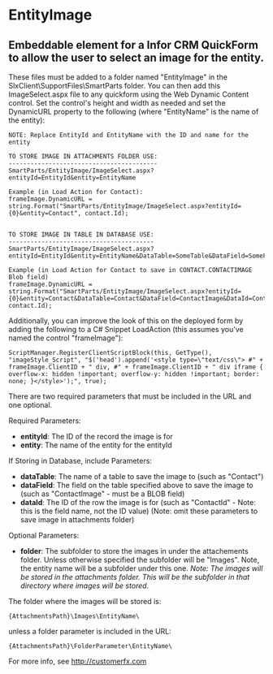 # EntityImage
## Embeddable element for a Infor CRM QuickForm to allow the user to select an image for the entity.

These files must be added to a folder named "EntityImage" in the SlxClient\SupportFiles\SmartParts folder. You can then add this ImageSelect.aspx file to any quickform using the Web Dynamic Content control. 
Set the control's height and width as needed and set the DynamicURL property to the following (where "EntityName" is the name of the entity):

    NOTE: Replace EntityId and EntityName with the ID and name for the entity
    
    TO STORE IMAGE IN ATTACHMENTS FOLDER USE:
    -----------------------------------------
	SmartParts/EntityImage/ImageSelect.aspx?entityId=EntityId&entity=EntityName
    
    Example (in Load Action for Contact):
    frameImage.DynamicURL = string.Format("SmartParts/EntityImage/ImageSelect.aspx?entityId={0}&entity=Contact", contact.Id);
    

    TO STORE IMAGE IN TABLE IN DATABASE USE:
    ----------------------------------------
	SmartParts/EntityImage/ImageSelect.aspx?entityId=EntityId&entity=EntityName&DataTable=SomeTable&DataField=SomeField&DataId=SomeIdField
    
    Example (in Load Action for Contact to save in CONTACT.CONTACTIMAGE Blob field)
    frameImage.DynamicURL = string.Format("SmartParts/EntityImage/ImageSelect.aspx?entityId={0}&entity=Contact&DataTable=Contact&DataField=ContactImage&DataId=ContactId", contact.Id);
	

Additionally, you can improve the look of this on the deployed form by adding the following to a C# Snippet LoadAction (this assumes you've named the control "frameImage"):

	ScriptManager.RegisterClientScriptBlock(this, GetType(), "imageStyle_Script", "$('head').append('<style type=\"text/css\"> #" + frameImage.ClientID + " div, #" + frameImage.ClientID + " div iframe { overflow-x: hidden !important; overflow-y: hidden !important; border: none; }</style>');", true);

There are two required parameters that must be included in the URL and one optional.

Required Parameters:
* **entityId**: The ID of the record the image is for
* **entity**: The name of the entity for the entityId

If Storing in Database, include Parameters:
* **dataTable**: The name of a table to save the image to (such as "Contact")
* **dataField**: The field on the table specified above to save the image to (such as "ContactImage" - must be a BLOB field)
* **dataId**: The ID of the row the image is for (such as "ContactId" - Note: this is the field name, not the ID value)
(Note: omit these parameters to save image in attachments folder)

Optional Parameters:
* **folder**: The subfolder to store the images in under the attachements folder. Unless otherwise specified the subfolder will be "Images". Note, the entity name will be a subfolder under this one. _Note: The images will be stored in the attachments folder. This will be the subfolder in that directory where images will be stored._

The folder where the images will be stored is:

	{AttachmentsPath}\Images\EntityName\

unless a folder parameter is included in the URL:

	{AttachmentsPath}\FolderParameter\EntityName\

For more info, see http://customerfx.com
